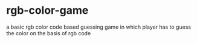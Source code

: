 # rgb-color-game

a basic rgb color code based guessing game in which player has to guess the color on the basis of rgb code
